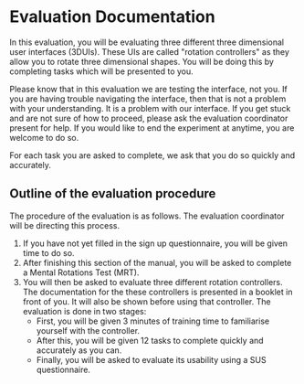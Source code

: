 # Evaluation Documentation

In this evaluation, you will be evaluating three different three dimensional user interfaces (3DUIs). These UIs are called "rotation controllers" as they allow you to rotate three dimensional shapes. You will be doing this by completing tasks which will be presented to you.

Please know that in this evaluation we are testing the interface, not you. If you are having trouble navigating the interface, then that is not a problem with your understanding. It is a problem with our interface. If you get stuck and are not sure of how to proceed, please ask the evaluation coordinator present for help. If you would like to end the experiment at anytime, you are welcome to do so. 

For each task you are asked to complete, we ask that you do so quickly and accurately.

## Outline of the evaluation procedure

The procedure of the evaluation is as follows. The evaluation coordinator will be directing this process. 

1. If you have not yet filled in the sign up questionnaire, you will be given time to do so.
2. After finishing this section of the manual, you will be asked to complete a Mental Rotations Test (MRT).
3. You will then be asked to evaluate three different rotation controllers. The documentation for the these controllers is presented in a booklet in front of you. It will also be shown before using that controller. The evaluation is done in two stages:
    - First, you will be given 3 minutes of training time to familiarise yourself with the controller. 
    - After this, you will be given 12 tasks to complete quickly and accurately as you can.
    - Finally, you will be asked to evaluate its usability using a SUS questionnaire.
